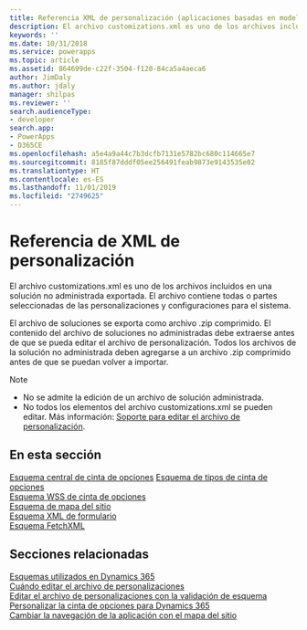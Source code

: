 ```yaml
---
title: Referencia XML de personalización (aplicaciones basadas en modelos) | Microsoft Docs
description: El archivo customizations.xml es uno de los archivos incluidos en una solución no administrada exportada. El archivo contiene todas las partes o partes seleccionadas de las personalizaciones y configuraciones para el sistema.
keywords: ''
ms.date: 10/31/2018
ms.service: powerapps
ms.topic: article
ms.assetid: 864699de-c22f-3504-f120-84ca5a4aeca6
author: JimDaly
ms.author: jdaly
manager: shilpas
ms.reviewer: ''
search.audienceType:
- developer
search.app:
- PowerApps
- D365CE
ms.openlocfilehash: a5e4a9a44c7b3dcfb7131e5782bc680c114665e7
ms.sourcegitcommit: 8185f87dddf05ee256491feab9873e9143535e02
ms.translationtype: HT
ms.contentlocale: es-ES
ms.lasthandoff: 11/01/2019
ms.locfileid: "2749625"
---
```

# <a name="customization-xml-reference"></a>Referencia de XML de personalización

<!-- https://docs.microsoft.com/dynamics365/customer-engagement/developer/customization-xml-reference -->

El archivo customizations.xml es uno de los archivos incluidos en una solución no administrada exportada. El archivo contiene todas o partes seleccionadas de las personalizaciones y configuraciones para el sistema. 
  
 El archivo de soluciones se exporta como archivo .zip comprimido. El contenido del archivo de soluciones no administradas debe extraerse antes de que se pueda editar el archivo de personalización. Todos los archivos de la solución no administrada deben agregarse a un archivo .zip comprimido antes de que se puedan volver a importar.  

> [!NOTE]
> - No se admite la edición de un archivo de solución administrada.  
> - No todos los elementos del archivo customizations.xml se pueden editar. Más información: [Soporte para editar el archivo de personalización](../common-data-service/when-edit-customization-file.md).

## <a name="in-this-section"></a>En esta sección

 [Esquema central de cinta de opciones](ribbon-core-schema.md) [Esquema de tipos de cinta de opciones](ribbon-types-schema.md)  
 [Esquema WSS de cinta de opciones](ribbon-wss-schema.md)  
 [Esquema de mapa del sitio](/dynamics365/customer-engagement/developer/customize-dev/sitemap-schema)<br/> <!-- TODO need to fix the link--> 
 [Esquema XML de formulario](form-xml-schema.md)<br/> 
 [Esquema FetchXML](../common-data-service/fetchxml-schema.md) 

## <a name="related-sections"></a>Secciones relacionadas

 [Esquemas utilizados en Dynamics 365](/dynamics365/customer-engagement/developer/schemas-used-dynamics-365)<br/> <!-- TODO need to fix the link--> 
 [Cuándo editar el archivo de personalizaciones](../common-data-service/when-edit-customization-file.md)  
[Editar el archivo de personalizaciones con la validación de esquema](edit-customizations-xml-file-schema-validation.md)  
 [Personalizar la cinta de opciones para Dynamics 365](customize-commands-ribbon.md)  
 [Cambiar la navegación de la aplicación con el mapa del sitio](/dynamics365/customer-engagement/developer/customize-dev/change-application-navigation-using-sitemap) <!-- TODO need to fix the link--> 
